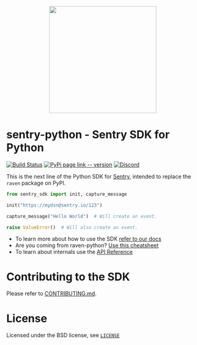 <p align="center">
    <a href="https://sentry.io" target="_blank" align="center">
        <img src="https://sentry-brand.storage.googleapis.com/sentry-logo-white.png" bgcolor="#584674" width="280">
    </a>
</p>

# sentry-python - Sentry SDK for Python

[![Build Status](https://travis-ci.com/getsentry/sentry-python.svg?branch=master)](https://travis-ci.com/getsentry/sentry-python)
[![PyPi page link -- version](https://img.shields.io/pypi/v/sentry-sdk.svg)](https://pypi.python.org/pypi/sentry-sdk)
[![Discord](https://img.shields.io/discord/621778831602221064)](https://discord.gg/cWnMQeA)

This is the next line of the Python SDK for [Sentry](http://sentry.io/), intended to replace the `raven` package on PyPI.

```python
from sentry_sdk import init, capture_message

init("https://mydsn@sentry.io/123")

capture_message("Hello World")  # Will create an event.

raise ValueError()  # Will also create an event.
```

- To learn more about how to use the SDK [refer to our docs](https://docs.sentry.io/platforms/python/)
- Are you coming from raven-python? [Use this cheatsheet](https://docs.sentry.io/platforms/python/migration/)
- To learn about internals use the [API Reference](https://getsentry.github.io/sentry-python/)

# Contributing to the SDK

Please refer to [CONTRIBUTING.md](https://github.com/getsentry/sentry-python/blob/master/CONTRIBUTING.md).

# License

Licensed under the BSD license, see [`LICENSE`](https://github.com/getsentry/sentry-python/blob/master/LICENSE)
